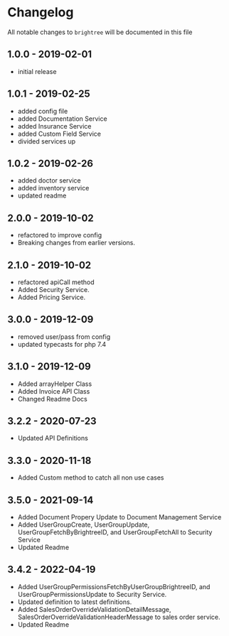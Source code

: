 # Changelog

All notable changes to `brightree` will be documented in this file

## 1.0.0 - 2019-02-01

- initial release


## 1.0.1 - 2019-02-25

- added config file
- added Documentation Service
- added Insurance Service
- added Custom Field Service
- divided services up

## 1.0.2 - 2019-02-26

- added doctor service
- added inventory service
- updated readme

## 2.0.0 - 2019-10-02

- refactored to improve config
- Breaking changes from earlier versions.

## 2.1.0 - 2019-10-02

- refactored apiCall method
- Added Security Service.
- Added Pricing Service.

## 3.0.0 - 2019-12-09

- removed user/pass from config
- updated typecasts for php 7.4

## 3.1.0 - 2019-12-09

- Added arrayHelper Class
- Added Invoice API Class
- Changed Readme Docs

## 3.2.2 - 2020-07-23

- Updated API Definitions

## 3.3.0 - 2020-11-18

- Added Custom method to catch all non use cases

## 3.5.0 - 2021-09-14

- Added Document Propery Update to Document Management Service
- Added UserGroupCreate, UserGroupUpdate, UserGroupFetchByBrightreeID, and UserGroupFetchAll to Security Service
- Updated Readme

## 3.4.2 - 2022-04-19

- Added UserGroupPermissionsFetchByUserGroupBrightreeID, and UserGroupPermissionsUpdate to Security Service.
- Updated definition to latest definitions.
- Added SalesOrderOverrideValidationDetailMessage, SalesOrderOverrideValidationHeaderMessage to sales order service.
- Updated Readme

